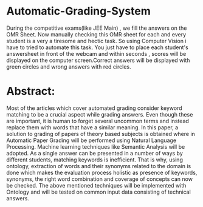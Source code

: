 # Automatic-Grading-System
During the competitive exams(like JEE Main) , we fill the answers on the OMR Sheet. 
Now manually checking this OMR sheet for each and  every student is a very a tiresome and hectic task.
So using Computer Vision i have to tried to automate this task. 
You just have to place each student's answersheet in front of the webcam and within seconds ,
scores will be displayed on the computer screen.Correct answers will be displayed with green circles and wrong answers with red circles.

# Abstract:
Most of the articles which cover automated grading consider keyword matching to be a crucial aspect while grading answers. Even though these are important, it is human to forget several uncommon terms and instead replace them with words that have a similar meaning. In this paper, a solution to grading of papers of theory based subjects is obtained where in Automatic Paper Grading will be performed using Natural Language Processing. Machine learning techniques like Semantic Analysis will be adopted. As a single answer can be presented in a number of ways by different students, matching keywords is inefficient. That is why, using ontology, extraction of words and their synonyms related to the domain is done which makes the evaluation process holistic as presence of keywords, synonyms, the right word combination and coverage of concepts can now be checked. The above mentioned techniques will be implemented with Ontology and will be tested on common input data consisting of technical answers. 

